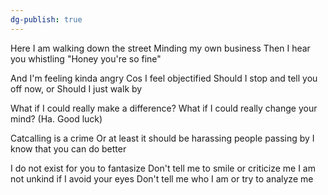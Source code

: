```yaml
---
dg-publish: true
---
```

Here I am walking down the street
Minding my own business
Then I hear you whistling
"Honey you're so fine"

And I'm feeling kinda angry
Cos I feel objectified
Should I stop and tell you off now, or
Should I just walk by

What if I could really make a difference?
What if I could really change your mind?
(Ha. Good luck)

Catcalling is a crime
Or at least it should be
harassing people passing by
I know that you can do better

I do not exist for you to fantasize
Don't tell me to smile or criticize me
I am not unkind if I avoid your eyes
Don't tell me who I am or try to analyze me
